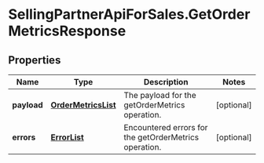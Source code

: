# SellingPartnerApiForSales.GetOrderMetricsResponse

## Properties
Name | Type | Description | Notes
------------ | ------------- | ------------- | -------------
**payload** | [**OrderMetricsList**](OrderMetricsList.md) | The payload for the getOrderMetrics operation. | [optional] 
**errors** | [**ErrorList**](ErrorList.md) | Encountered errors for the getOrderMetrics operation. | [optional] 


